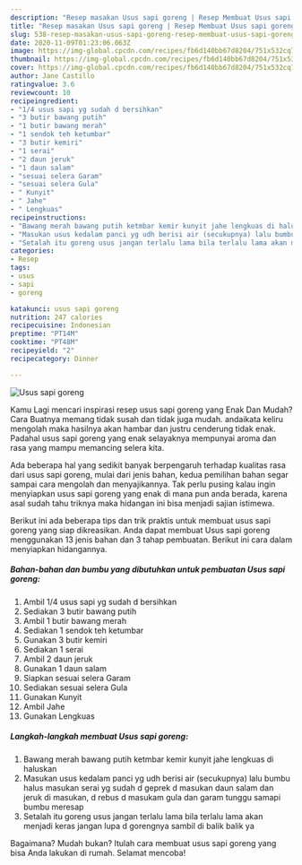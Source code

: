 ```yaml
---
description: "Resep masakan Usus sapi goreng | Resep Membuat Usus sapi goreng Yang Bikin Ngiler"
title: "Resep masakan Usus sapi goreng | Resep Membuat Usus sapi goreng Yang Bikin Ngiler"
slug: 538-resep-masakan-usus-sapi-goreng-resep-membuat-usus-sapi-goreng-yang-bikin-ngiler
date: 2020-11-09T01:23:06.063Z
image: https://img-global.cpcdn.com/recipes/fb6d140bb67d8204/751x532cq70/usus-sapi-goreng-foto-resep-utama.jpg
thumbnail: https://img-global.cpcdn.com/recipes/fb6d140bb67d8204/751x532cq70/usus-sapi-goreng-foto-resep-utama.jpg
cover: https://img-global.cpcdn.com/recipes/fb6d140bb67d8204/751x532cq70/usus-sapi-goreng-foto-resep-utama.jpg
author: Jane Castillo
ratingvalue: 3.6
reviewcount: 10
recipeingredient:
- "1/4 usus sapi yg sudah d bersihkan"
- "3 butir bawang putih"
- "1 butir bawang merah"
- "1 sendok teh ketumbar"
- "3 butir kemiri"
- "1 serai"
- "2 daun jeruk"
- "1 daun salam"
- "sesuai selera Garam"
- "sesuai selera Gula"
- " Kunyit"
- " Jahe"
- " Lengkuas"
recipeinstructions:
- "Bawang merah bawang putih ketmbar kemir kunyit jahe lengkuas di haluskan"
- "Masukan usus kedalam panci yg udh berisi air (secukupnya) lalu bumbu halus masukan serai yg sudah d geprek d masukan daun salam dan jeruk di masukan, d rebus d masukam gula dan garam tunggu samapi bumbu meresap"
- "Setalah itu goreng usus jangan terlalu lama bila terlalu lama akan menjadi keras jangan lupa d gorengnya sambil di balik balik ya"
categories:
- Resep
tags:
- usus
- sapi
- goreng

katakunci: usus sapi goreng 
nutrition: 247 calories
recipecuisine: Indonesian
preptime: "PT14M"
cooktime: "PT48M"
recipeyield: "2"
recipecategory: Dinner

---
```



![Usus sapi goreng](https://img-global.cpcdn.com/recipes/fb6d140bb67d8204/751x532cq70/usus-sapi-goreng-foto-resep-utama.jpg)

Kamu Lagi mencari inspirasi resep usus sapi goreng yang Enak Dan Mudah? Cara Buatnya memang tidak susah dan tidak juga mudah. andaikata keliru mengolah maka hasilnya akan hambar dan justru cenderung tidak enak. Padahal usus sapi goreng yang enak selayaknya mempunyai aroma dan rasa yang mampu memancing selera kita.



Ada beberapa hal yang sedikit banyak berpengaruh terhadap kualitas rasa dari usus sapi goreng, mulai dari jenis bahan, kedua pemilihan bahan segar sampai cara mengolah dan menyajikannya. Tak perlu pusing kalau ingin menyiapkan usus sapi goreng yang enak di mana pun anda berada, karena asal sudah tahu triknya maka hidangan ini bisa menjadi sajian istimewa.


Berikut ini ada beberapa tips dan trik praktis untuk membuat usus sapi goreng yang siap dikreasikan. Anda dapat membuat Usus sapi goreng menggunakan 13 jenis bahan dan 3 tahap pembuatan. Berikut ini cara dalam menyiapkan hidangannya.

<!--inarticleads1-->

##### Bahan-bahan dan bumbu yang dibutuhkan untuk pembuatan Usus sapi goreng:

1. Ambil 1/4 usus sapi yg sudah d bersihkan
1. Sediakan 3 butir bawang putih
1. Ambil 1 butir bawang merah
1. Sediakan 1 sendok teh ketumbar
1. Gunakan 3 butir kemiri
1. Sediakan 1 serai
1. Ambil 2 daun jeruk
1. Gunakan 1 daun salam
1. Siapkan sesuai selera Garam
1. Sediakan sesuai selera Gula
1. Gunakan  Kunyit
1. Ambil  Jahe
1. Gunakan  Lengkuas




<!--inarticleads2-->

##### Langkah-langkah membuat Usus sapi goreng:

1. Bawang merah bawang putih ketmbar kemir kunyit jahe lengkuas di haluskan
1. Masukan usus kedalam panci yg udh berisi air (secukupnya) lalu bumbu halus masukan serai yg sudah d geprek d masukan daun salam dan jeruk di masukan, d rebus d masukam gula dan garam tunggu samapi bumbu meresap
1. Setalah itu goreng usus jangan terlalu lama bila terlalu lama akan menjadi keras jangan lupa d gorengnya sambil di balik balik ya




Bagaimana? Mudah bukan? Itulah cara membuat usus sapi goreng yang bisa Anda lakukan di rumah. Selamat mencoba!

